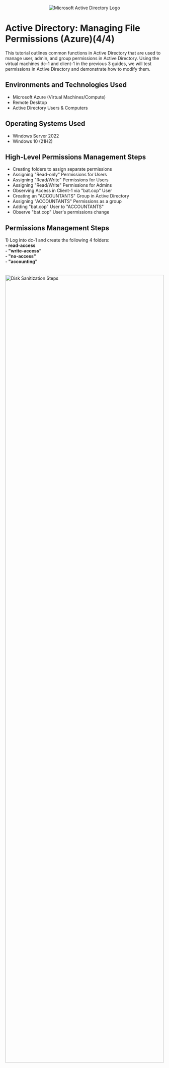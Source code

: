  <p align="center">
<img src="https://i.imgur.com/pU5A58S.png" alt="Microsoft Active Directory Logo"/>
</p>

<h1>Active Directory: Managing File Permissions (Azure)(4/4)</h1>
This tutorial outlines common functions in Active Directory that are used to manage user, admin, and group permissions in Active Directory.  Using the virtual machines dc-1 and client-1 in the previous 3 guides, we will test permissions in Active Directory and demonstrate how to modify them.<br />


<h2>Environments and Technologies Used</h2>

- Microsoft Azure (Virtual Machines/Compute)
- Remote Desktop
- Active Directory Users & Computers

<h2>Operating Systems Used </h2>

- Windows Server 2022
- Windows 10 (21H2)
  
<h2>High-Level Permissions Management Steps</h2>

- Creating folders to assign separate permissions
- Assigning "Read-only" Permissions for Users
- Assigning "Read/Write" Permissions for Users
- Assigning "Read/Write" Permissions for Admins
- Observing Access in Client-1 via "bat.cop" User
- Creating an "ACCOUNTANTS" Group in Active Directory
- Assigning "ACCOUNTANTS" Permissions as a group
- Adding "bat.cop" User to "ACCOUNTANTS"
- Observe "bat.cop" User's permissions change


<h2>Permissions Management Steps</h2>

<p>
1) Log into dc-1 and create the following 4 folders: <br />
  <strong>- read-access <br />
  - "write-access" <br />
  - "no-access" <br />
  - "accounting"</strong> <br />
  <br />
  <br />
<img src="https://i.imgur.com/8N9IybO.png" height="80%" width="100%" alt="Disk Sanitization Steps"/><br />
</p>
<br />
<br />
<br />

<p>
2) To begin allocating permissions, navigate to: <strong>[Right-Click] read-access > Properties > Sharing > Share</strong>.<br />
  <br />
<img src="https://i.imgur.com/ChfzJYQ.png" height="60%" width="40%" alt="Disk Sanitization Steps"/><br />
<img src="https://i.imgur.com/k0USdbk.png" height="60%" width="40%" alt="Disk Sanitization Steps"/><br />
<img src="https://i.imgur.com/Z6WpZu0.png" height="60%" width="40%" alt="Disk Sanitization Steps"/><br />
</p>
<br />
<br />
<br />
<br />

<p>
3) If <strong>"Read"</strong> permissions were allocated successfully, in <strong>Client-1</strong> (our test user), we should have access to the <strong>"read-access"</strong> folder.<br />
  <br />
<img src="https://i.imgur.com/svaH8NV.png" height="60%" width="40%" alt="Disk Sanitization Steps"/><br />
</p>
<br />
<br />
<br />
<br />

<p>
4) Once here, add <strong>"Domain Users"</strong> and give them <strong>"Read/Write"</strong> permissions by clicking on the dropdown as seen below.<br />
  <br />
<img src="https://i.imgur.com/a1bWXJU.png" height="60%" width="60%" alt="Disk Sanitization Steps"/> <br />
<img src="https://i.imgur.com/FAALtXa.png" height="60%" width="60%" alt="Disk Sanitization Steps"/> <br />
</p>
<br />
<br />
<br />
<br />


<p>
5) If <strong>"Read/Write"</strong> permissions were allocated successfully, in <strong>Client-1</strong> (our test user), we should have access to the <strong>"write-access"</strong> folder. <br />
  <br />
<img src="https://i.imgur.com/MWphZa7.png" height="80%" width="100%" alt="Disk Sanitization Steps"/> <br />
  
</p>
<br />
<br />
<br />
<br />

<p>
6) Open the command prompt as an administrator, and type <strong>"gpupdate /force"</strong>.  As you can see, the updates should complete successfully.<br />
  <br />
<img src="https://i.imgur.com/nyNmjWe.png" height="60%" width="100%" alt="Disk Sanitization Steps"/> <br />
<img src="https://i.imgur.com/SQWk3VC.png" height="60%" width="100%" alt="Disk Sanitization Steps"/> <br />

  
</p>
<br />
<br />
<br />
<br />

<p>
7) If <strong>"Read/Write"</strong> permissions were allocated successfully to only admins, in <strong>Client-1</strong> (our test user), we should NOT have access to the <strong>"no-access"</strong> folder, since we are logged onto Client-1 as a user and not an admin. <br />
  <br />
<img src="https://i.imgur.com/orEfnz4.png" height="60%" width="100%" alt="Disk Sanitization Steps"/> <br />
</p>
<br />
<br />
<br />
<br />

<p>
8) Now, we will create a new <strong>"ACCOUNTANTS"</strong> group in dc-1 to assign permissions to the <strong>"accounting"</strong> folder. Navigate to <strong>Active Directory Users & Computers > [Right Click] mydomain.com > New > Organizational Unit</strong>. Name the new Organizational Unit <strong>"_GROUPS"</strong>, this is where the <strong>"ACCOUNTANTS"</strong> group will be located. <br />
  <br />
<img src="https://i.imgur.com/Lya01lw.png" height="80%" width="100%" alt="Disk Sanitization Steps"/><br />
</p>
<br />
<br />
<br />
<br />



<p>
9) Next, navigate to: <strong>Active Directory Users & Computers > mydomain.com > [Right Click] Groups > New > Group. Name the group "ACCOUNTANTS"</strong>.<br />
  <br />
  <br />
<img src="https://i.imgur.com/J1gt5Py.png" height="80%" width="100%" alt="Disk Sanitization Steps"/> <br />
<img src="https://i.imgur.com/CmrZU2y.png" height="80%" width="60%" alt="Disk Sanitization Steps"/> <br /> 
</p>
<br />
<br />
<br />
<br />


<p>
10) Next, navigate to the <strong>"accounting"</strong> folder we created in dc-1 and select <strong>Properties</strong>.  Give <Strong>"Read/Write"</Strong> permissions to the <Strong>"ACCOUNTANTS"</Strong> group as shown below.<br />.
  <br />
<img src="https://i.imgur.com/U1mxqJE.png" height="80%" width="100%" alt="Disk Sanitization Steps"/> <br />
<img src="https://i.imgur.com/aa0o4bP.png" height="60%" width="60%" alt="Disk Sanitization Steps"/> <br />
</p>
<br />
<br />
<br />
<br />


<p>
11) If <strong>"Read/Write"</strong> permissions were allocated successfully to only <strong>"ACCOUNTANTS"</strong>, in <Strong>Client-1</Strong> (our test user), we should NOT have access to the <strong>"accounting"</strong> folder, since we are logged onto Client-1 as a user which has NOT been added to the <strong>"ACCOUNTANTS"</strong> group in Active Directory. <br />
  <br />
<img src="https://i.imgur.com/jqn4kX2.png" height="80%" width="100%" alt="Disk Sanitization Steps"/><br />
</p>
<br />
<br />
<br />

<p>
12) To add our test user <strong>"bat.cop"</strong> to the <strong>"_USERS"</strong> group, navigate to <strong>Active Directory Users and Computers > mydomain.com > _GROUPS > [Double Click] ACCOUNTANTS</strong>.  Then, select <strong>"Add"</strong> and add <strong>"bat.cop"</strong> as a user, giving them <strong>ACCOUNTANTS</strong> group permissions. <br />
  <br />
<img src="https://i.imgur.com/gSvLELe.png" height="80%" width="100%" alt="Disk Sanitization Steps"/><br />
<img src="https://i.imgur.com/O6PjBn4.png" height="60%" width="40%" alt="Disk Sanitization Steps"/> <br />
</p>
<br />
<br />
<br />
<br />



<p>
13) As seen below, in the event viewer, you can see all logon attempts and make security decisions based on them.  Here, we see all login attempts by <strong>bat.cop</strong> and can see where access was restored in the lab environment.</strong><br />
  <br />
<img src="https://i.imgur.com/rVMANvx.png" height="60%" width="80%" alt="Disk Sanitization Steps"/> <br />
  
</p>
<br />
<br />
<br />
<br />

14) Log into <strong>dc-1</strong> as an administrator, navigate to the search bar, and type <strong>"run"</strong>. Then, type <strong>"gpmc.msc"</strong>. <br />
  <br />
<img src="https://i.imgur.com/qnmxkSn.png" height="40%" width="60%" alt="Disk Sanitization Steps"/><br />
</p>
<br />
<br />
<br />
